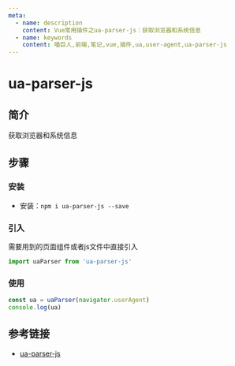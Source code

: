 ```yaml
---
meta:
  - name: description
    content: Vue常用插件之ua-parser-js：获取浏览器和系统信息
  - name: keywords
    content: 喵巨人,前端,笔记,vue,插件,ua,user-agent,ua-parser-js
---
```


# ua-parser-js

## 简介
获取浏览器和系统信息

## 步骤
### 安装
- 安装：`npm i ua-parser-js --save`

### 引入
需要用到的页面组件或者js文件中直接引入

```javascript
import uaParser from 'ua-parser-js'
```

### 使用

```javascript
const ua = uaParser(navigator.userAgent)
console.log(ua)
```

## 参考链接
- [ua-parser-js](https://www.npmjs.com/package/ua-parser-js)